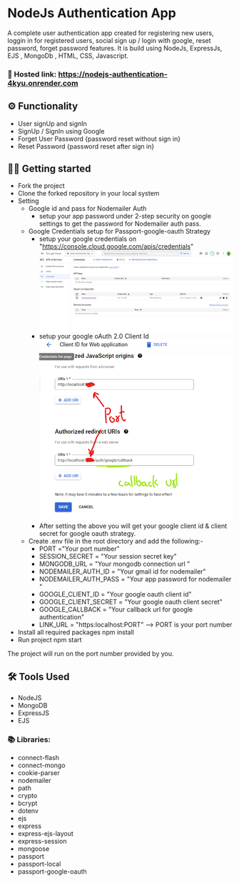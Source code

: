 # NodeJs Authentication App

A complete user authentication app created for registering new users, loggin in for registered users, social sign up / login with google, reset password, forget password features.
It is build using NodeJs, ExpressJs, EJS , MongoDb , HTML, CSS, Javascript.

### 🔗 Hosted link:  https://nodejs-authentication-4kyu.onrender.com

## ⚙️ Functionality 
- User signUp and signIn
- SignUp / SignIn using Google
- Forget User Password {password reset without sign in}
- Reset Password {password reset after sign in}
 
## 🧑‍💻 Getting started

* Fork the project 
* Clone the forked repository in your local system
* Setting
    * Google id and pass for Nodemailer Auth
        * setup your app password under 2-step security on google settings to get the password for Nodemailer auth pass.
    * Google Credentials setup for Passport-google-oauth Strategy
        * setup your google credentials on "https://console.cloud.google.com/apis/credentials"
            ![Setup google credentials](image.png)
        * setup your google oAuth 2.0 Client Id
            ![Setting Oauth Client Id](image-1.png)
        * After setting the above you will get your google client id & client secret for google oauth strategy.
    * Create .env file in the root directory and add the following:-
        * PORT ="Your port number"
        * SESSION_SECRET = "Your session secret key"
        * MONGODB_URL = "Your mongodb connection url "
        * NODEMAILER_AUTH_ID = "Your gmail id for nodemailer"
        * NODEMAILER_AUTH_PASS = "Your app password for nodemailer "
        * GOOGLE_CLIENT_ID = "Your google oauth client id"
        * GOOGLE_CLIENT_SECRET = "Your google oauth client secret"
        * GOOGLE_CALLBACK = "Your callback url for google authentication"
        * LINK_URL = "https:localhost:PORT" --> PORT is your port number
* Install all required packages
    npm install 
* Run project 
    npm start

The project will run on the port number provided by you.

## 🛠️ Tools Used 
- NodeJS
- MongoDB
- ExpressJS
- EJS

### 📚 Libraries: 
* connect-flash
* connect-mongo
* cookie-parser
* nodemailer
* path
* crypto
* bcrypt
* dotenv
* ejs
* express
* express-ejs-layout
* express-session
* mongoose
* passport
* passport-local
* passport-google-oauth


